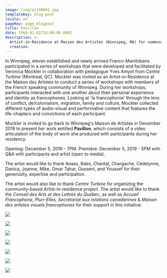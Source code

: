 ```yaml
---
image: /img/p1190041.jpg
templateKey: blog-post
locale: en
pageKey: page_blogpost
title: Pavillon
date: 1960-01-01T18:00:00.000Z
description: >-
  Artist-in-Residence at Maison des Artistes (Winnipeg, MA) for community-based
  creation.
---
```

In Winnipeg, eleven established and newly arrived Franco-Manitobans participated in a series of workshops that were developed and facilitated by Veronica Mockler in collaboration with pedagogue Yves Amyot from *Centre Turbine* (Montreal, QC). Mockler was invited as an Artist-in-Residence at the Maison des Artistes to conduct a series of workshops with members of the French speaking community of Winnipeg. During her workshops, participants interacted with one another about their personal experience and identity as francophones. Looking at 'la francophonie' through the lens of conflict, de/colonialism, migration, family and culture, Mockler collected different types of audio-visual and performative content that features the life-chapters and convictions of each participant. 

Mockler is invited to go back to Winnipeg's Maison de Artistes in December 2019 to present her work entitled **Pavillon**, which consists of a video articulation of the body of work she produced with participants during her residency.

Opening: December 5, 2019 - 7PM. Première: December 5, 2019 - 5PM with Q&A with participants and artist (open to media).

The artist would like to thank Anass, Babs, Chantal, Chargache, Cédelynne, Danica, Joanne, Mike, Omar Tahar, Ousseni, and Youssef for their generosity, expertise and participation.

The artist would also like to thank *Centre Turbine* for organizing the community-based Artist-in-residence project. The artist would like to thank the *Conseil des Arts et des Lettres du Québec*, as well as *Accueil Francophone, Pluri-Elles, Secrétariat aux relations canadiennes* & *Maison des artistes visuels francophones* for their support in this initiative. 

![](/img/69086431_2811791285500940_1620093601428013056_o.jpg)

![](/img/screen-shot-2019-08-28-at-1.53.28-pm.png)

![](/img/screen-shot-2019-09-22-at-10.32.28-am.png)

![](/img/screen-shot-2019-09-22-at-10.30.28-am.png)

![](/img/screen-shot-2019-09-22-at-10.34.44-am.png)

![](/img/pavillon_01.png)

![](/img/pavillon.jpg)
